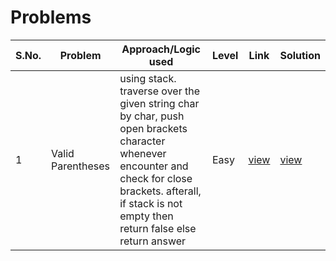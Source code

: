 # Problems

S.No. | Problem | Approach/Logic used | Level | Link | Solution |
------|---------|---------------------|-------|------|----------|
1 | Valid Parentheses | using stack. traverse over the given string char by char, push open brackets character whenever encounter and check for close brackets. afterall, if stack is not empty then return false else return answer | Easy | [view](https://leetcode.com/problems/valid-parentheses/) | [view](valid_parentheses.cpp) 
